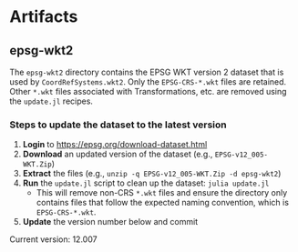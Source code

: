 # Artifacts

## epsg-wkt2

The `epsg-wkt2` directory contains the EPSG WKT version 2 dataset that is
used by `CoordRefSystems.wkt2`. Only the `EPSG-CRS-*.wkt` files are retained.
Other `*.wkt` files associated with Transformations, etc. are removed using
the `update.jl` recipes.

### Steps to update the dataset to the latest version

1. **Login** to https://epsg.org/download-dataset.html
2. **Download** an updated version of the dataset (e.g., `EPSG-v12_005-WKT.Zip`)
3. **Extract** the files (e.g., `unzip -q EPSG-v12_005-WKT.Zip -d epsg-wkt2`)
4. **Run** the `update.jl` script to clean up the dataset: `julia update.jl`
   - This will remove non-CRS `*.wkt` files and ensure the directory
     only contains files that follow the expected naming convention,
     which is `EPSG-CRS-*.wkt`.
5. **Update** the version number below and commit

Current version: 12.007
